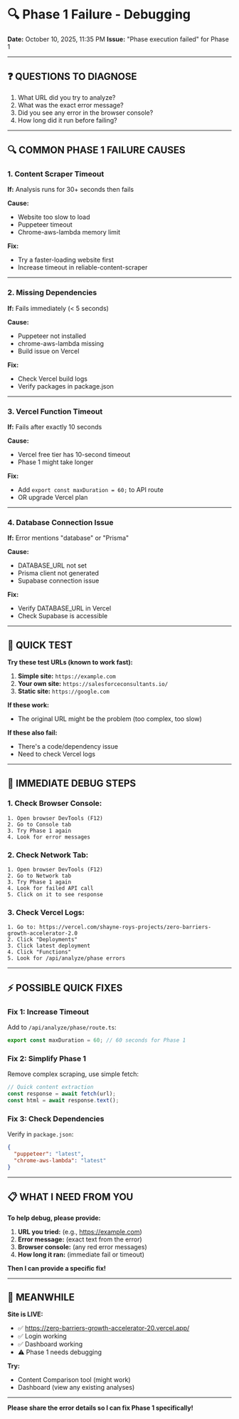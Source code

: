 # 🔍 Phase 1 Failure - Debugging

**Date:** October 10, 2025, 11:35 PM
**Issue:** "Phase execution failed" for Phase 1

---

## ❓ QUESTIONS TO DIAGNOSE

1. What URL did you try to analyze?
2. What was the exact error message?
3. Did you see any error in the browser console?
4. How long did it run before failing?

---

## 🔍 COMMON PHASE 1 FAILURE CAUSES

### **1. Content Scraper Timeout**

**If:** Analysis runs for 30+ seconds then fails

**Cause:**

- Website too slow to load
- Puppeteer timeout
- Chrome-aws-lambda memory limit

**Fix:**

- Try a faster-loading website first
- Increase timeout in reliable-content-scraper

---

### **2. Missing Dependencies**

**If:** Fails immediately (< 5 seconds)

**Cause:**

- Puppeteer not installed
- chrome-aws-lambda missing
- Build issue on Vercel

**Fix:**

- Check Vercel build logs
- Verify packages in package.json

---

### **3. Vercel Function Timeout**

**If:** Fails after exactly 10 seconds

**Cause:**

- Vercel free tier has 10-second timeout
- Phase 1 might take longer

**Fix:**

- Add `export const maxDuration = 60;` to API route
- OR upgrade Vercel plan

---

### **4. Database Connection Issue**

**If:** Error mentions "database" or "Prisma"

**Cause:**

- DATABASE_URL not set
- Prisma client not generated
- Supabase connection issue

**Fix:**

- Verify DATABASE_URL in Vercel
- Check Supabase is accessible

---

## 🧪 QUICK TEST

**Try these test URLs (known to work fast):**

1. **Simple site:** `https://example.com`
2. **Your own site:** `https://salesforceconsultants.io/`
3. **Static site:** `https://google.com`

**If these work:**

- The original URL might be the problem (too complex, too slow)

**If these also fail:**

- There's a code/dependency issue
- Need to check Vercel logs

---

## 🔧 IMMEDIATE DEBUG STEPS

### **1. Check Browser Console:**

```
1. Open browser DevTools (F12)
2. Go to Console tab
3. Try Phase 1 again
4. Look for error messages
```

### **2. Check Network Tab:**

```
1. Open browser DevTools (F12)
2. Go to Network tab
3. Try Phase 1 again
4. Look for failed API call
5. Click on it to see response
```

### **3. Check Vercel Logs:**

```
1. Go to: https://vercel.com/shayne-roys-projects/zero-barriers-growth-accelerator-2.0
2. Click "Deployments"
3. Click latest deployment
4. Click "Functions"
5. Look for /api/analyze/phase errors
```

---

## ⚡ POSSIBLE QUICK FIXES

### **Fix 1: Increase Timeout**

Add to `/api/analyze/phase/route.ts`:

```typescript
export const maxDuration = 60; // 60 seconds for Phase 1
```

### **Fix 2: Simplify Phase 1**

Remove complex scraping, use simple fetch:

```typescript
// Quick content extraction
const response = await fetch(url);
const html = await response.text();
```

### **Fix 3: Check Dependencies**

Verify in `package.json`:

```json
{
  "puppeteer": "latest",
  "chrome-aws-lambda": "latest"
}
```

---

## 📋 WHAT I NEED FROM YOU

**To help debug, please provide:**

1. **URL you tried:** (e.g., https://example.com)
2. **Error message:** (exact text from the error)
3. **Browser console:** (any red error messages)
4. **How long it ran:** (immediate fail or timeout)

**Then I can provide a specific fix!**

---

## 🎯 MEANWHILE

**Site is LIVE:**

- ✅ https://zero-barriers-growth-accelerator-20.vercel.app/
- ✅ Login working
- ✅ Dashboard working
- ⚠️ Phase 1 needs debugging

**Try:**

- Content Comparison tool (might work)
- Dashboard (view any existing analyses)

---

**Please share the error details so I can fix Phase 1 specifically!**
